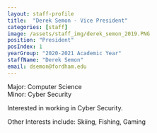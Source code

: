 ```yaml
---
layout: staff-profile
title:  "Derek Semon - Vice President"
categories: [staff]
image: /assets/staff_img/derek_semon_2019.PNG
position: "President"
posIndex: 1
yearGroup: "2020-2021 Academic Year"
staffName: "Derek Semon"
email: dsemon@fordham.edu
---
```


Major: Computer Science<br>Minor: Cyber Security

Interested in working in Cyber Security.

Other Interests include: Skiing, Fishing, Gaming